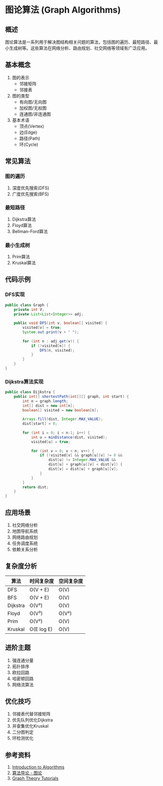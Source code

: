 # 图论算法 (Graph Algorithms)

## 概述
图论算法是一系列用于解决图结构相关问题的算法，包括图的遍历、最短路径、最小生成树等。这些算法在网络分析、路由规划、社交网络等领域有广泛应用。

## 基本概念
1. 图的表示
   - 邻接矩阵
   - 邻接表
2. 图的类型
   - 有向图/无向图
   - 加权图/无权图
   - 连通图/非连通图
3. 基本术语
   - 顶点(Vertex)
   - 边(Edge)
   - 路径(Path)
   - 环(Cycle)

## 常见算法
### 图的遍历
1. 深度优先搜索(DFS)
2. 广度优先搜索(BFS)

### 最短路径
1. Dijkstra算法
2. Floyd算法
3. Bellman-Ford算法

### 最小生成树
1. Prim算法
2. Kruskal算法

## 代码示例
### DFS实现
```java
public class Graph {
    private int V;
    private List<List<Integer>> adj;
    
    public void DFS(int v, boolean[] visited) {
        visited[v] = true;
        System.out.print(v + " ");
        
        for (int n : adj.get(v)) {
            if (!visited[n]) {
                DFS(n, visited);
            }
        }
    }
}
```

### Dijkstra算法实现
```java
public class Dijkstra {
    public int[] shortestPath(int[][] graph, int start) {
        int n = graph.length;
        int[] dist = new int[n];
        boolean[] visited = new boolean[n];
        
        Arrays.fill(dist, Integer.MAX_VALUE);
        dist[start] = 0;
        
        for (int i = 0; i < n-1; i++) {
            int u = minDistance(dist, visited);
            visited[u] = true;
            
            for (int v = 0; v < n; v++) {
                if (!visited[v] && graph[u][v] != 0 && 
                    dist[u] != Integer.MAX_VALUE &&
                    dist[u] + graph[u][v] < dist[v]) {
                    dist[v] = dist[u] + graph[u][v];
                }
            }
        }
        return dist;
    }
}
```

## 应用场景
1. 社交网络分析
2. 地图导航系统
3. 网络路由规划
4. 任务调度系统
5. 依赖关系分析

## 复杂度分析
| 算法 | 时间复杂度 | 空间复杂度 |
|------|------------|------------|
| DFS | O(V + E) | O(V) |
| BFS | O(V + E) | O(V) |
| Dijkstra | O(V²) | O(V) |
| Floyd | O(V³) | O(V²) |
| Prim | O(V²) | O(V) |
| Kruskal | O(E log E) | O(V) |

## 进阶主题
1. 强连通分量
2. 拓扑排序
3. 欧拉回路
4. 哈密顿回路
5. 网络流算法

## 优化技巧
1. 邻接表代替邻接矩阵
2. 优先队列优化Dijkstra
3. 并查集优化Kruskal
4. 二分图判定
5. 环检测优化

## 参考资料
1. [Introduction to Algorithms](https://mitpress.mit.edu/books/introduction-algorithms-fourth-edition)
2. [算法导论 - 图论](https://www.bookstack.cn/read/algorithm-4th/spilt.5.algorithm-c6.md)
3. [Graph Theory Tutorials](https://www.geeksforgeeks.org/graph-data-structure-and-algorithms/)